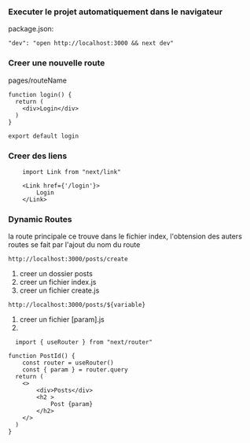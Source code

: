 ### Executer le projet automatiquement dans le navigateur
package.json:
```
"dev": "open http://localhost:3000 && next dev"
```

### Creer une nouvelle route
pages/routeName
```
function login() {
  return (
    <div>Login</div>
  )
}

export default login
```

### Creer des liens
```
    import Link from "next/link"

    <Link href={'/login'}>
        Login
    </Link>
```

### Dynamic Routes
la route principale ce trouve dans le fichier index, l'obtension des auters routes se fait par l'ajout du nom du route

```
http://localhost:3000/posts/create
```
1. creer un dossier posts
2. creer un fichier index.js
3. creer un fichier create.js

```
http://localhost:3000/posts/${variable}
```
1. creer un fichier [param].js
2. 
```
  import { useRouter } from "next/router"

function PostId() {
    const router = useRouter()
    const { param } = router.query
  return (
    <>
        <div>Posts</div>
        <h2 >
            Post {param}
        </h2>
    </>
  )
}

```